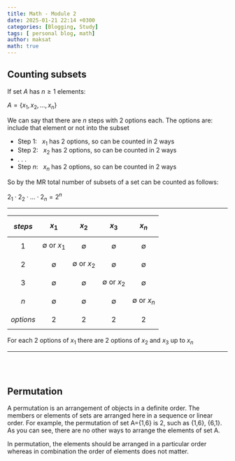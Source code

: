 ```yaml
---
title: Math - Module 2
date: 2025-01-21 22:14 +0300
categories: [Blogging, Study]
tags: [ personal blog, math]
author: maksat
math: true
---
```


## Counting subsets

If set $A$ has $n\geq1$ elements:

$A = \{ x_1, x_2, ... , x_n \}$

We can say that there are $n$ steps with 2 options each. The options are: include that element or not into the subset

- Step 1: $~$ $x_1$ has 2 options, so can be counted in 2 ways
- Step 2: $~$ $x_2$ has 2 options, so can be counted in 2 ways
- . . .
- Step $n$: $~$ $x_n$ has 2 options, so can be counted in 2 ways

So by the MR total number of subsets of a set can be counted as follows:

$2_1\cdot 2_2 \cdot ... \cdot 2_n = 2^n$

---


|$steps$|$$x_1$$             |$$x_2$$        |$$x_3$$      |$$x_n$$      |
|-------|-----------         |-------------  |-----------  |-----------  |
|$$1$$  |$\emptyset$ or $x_1$|$$\emptyset$$    |$$\emptyset$$|$$\emptyset$$|
|$$2$$  |$$\emptyset$$         |$\emptyset$ or $x_2$  |$$\emptyset$$|$$\emptyset$$|
|$$3$$  |$$\emptyset$$         |$$\emptyset$$    |$\emptyset$ or $x_2$ |$$\emptyset$$|
|$$n$$  |$$\emptyset$$         |$$\emptyset$$    |$$\emptyset$$ |$\emptyset$ or $x_n$|
|$$options$$| $$2$$ | $$2$$  | $$2$$ | $$2$$ |

For each  2 options of $x_1$ there are 2 options of $x_2$ and $x_3$ up to $x_n$

---
<br>
<br>

## Permutation
A permutation is an arrangement of objects in a definite order. The members or elements of sets are arranged here in a sequence or linear order. For example, the permutation of set A={1,6} is 2, such as {1,6}, {6,1}. As you can see, there are no other ways to arrange the elements of set A.

In permutation, the elements should be arranged in a particular order whereas in combination the order of elements does not matter. 